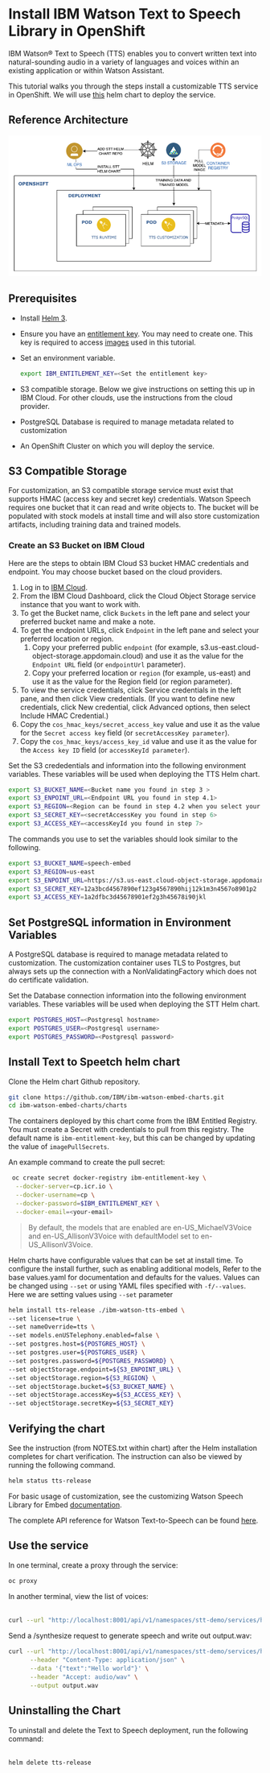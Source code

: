 # Install IBM Watson Text to Speech Library in OpenShift

IBM Watson® Text to Speech (TTS) enables you to convert written text into natural-sounding audio in a variety of languages and voices within an existing application or within Watson Assistant.

This tutorial walks you through the steps install a customizable TTS service in OpenShift. We will use [this](https://github.com/IBM/ibm-watson-embed-charts/tree/main/charts/ibm-watson-tts-embed) helm chart to deploy the service.

## Reference Architecture

![Diagram](architecture-tts.png)

## Prerequisites

- Install [Helm 3](https://helm.sh/docs/intro/install/).
- Ensure you have an [entitlement key](https://myibm.ibm.com/products-services/containerlibrary). You may need to create one. This key is required to access [images](https://www.ibm.com/docs/en/watson-libraries?topic=i-accessing-files) used in this tutorial.
- Set an environment variable.

  ```sh
  export IBM_ENTITLEMENT_KEY=<Set the entitlement key>
  ``` 
  
- S3 compatible storage. Below we give instructions on setting this up in IBM Cloud. For other clouds, use the instructions from the cloud provider.
- PostgreSQL Database is required to manage metadata related to customization
- An OpenShift Cluster on which you will deploy the service.

## S3 Compatible Storage

For customization, an S3 compatible storage service must exist that supports HMAC (access key and secret key) credentials. Watson Speech requires one bucket that it can read and write objects to. The bucket will be populated with stock models at install time and will also store customization artifacts, including training data and trained models.

### Create an S3 Bucket on IBM Cloud

Here are the steps to obtain IBM Cloud S3 bucket HMAC credentials and endpoint. You may choose bucket based on the cloud providers. 

1. Log in to [IBM Cloud](https://cloud.ibm.com/login).
2. From the IBM Cloud Dashboard, click the Cloud Object Storage service instance that you want to work with.
3. To get the Bucket name, click `Buckets` in the left pane and select your preferred bucket name and make a note.
4. To get the endpoint URLs, click `Endpoint` in the left pane and select your preferred location or region.
   1. Copy your preferred public `endpoint` (for example, s3.us-east.cloud-object-storage.appdomain.cloud) and use it as the value for the `Endpoint URL` field (or `endpointUrl` parameter).
   2. Copy your preferred location or `region` (for example, us-east) and use it as the value for the Region field (or region parameter).
5. To view the service credentials, click Service credentials in the left pane, and then click View credentials. (If you want to define new credentials, click New credential, click Advanced options, then select Include HMAC Credential.)
6. Copy the `cos_hmac_keys/secret_access_key` value and use it as the value for the `Secret access key` field (or `secretAccessKey parameter`).
7. Copy the `cos_hmac_keys/access_key_id` value and use it as the value for the `Access key ID` field (or `accessKeyId parameter`).

Set the S3 crededentials and information into the following environment variables. These variables will be used when deploying the TTS Helm chart.

```sh
export S3_BUCKET_NAME=<Bucket name you found in step 3 >
export S3_ENPOINT_URL=<Endpoint URL you found in step 4.1>
export S3_REGION=<Region can be found in step 4.2 when you select your bucket>
export S3_SECRET_KEY=<secretAccessKey you found in step 6>
export S3_ACCESS_KEY=<accessKeyId you found in step 7>
```

The commands you use to set the variables should look similar to the following.

```sh
export S3_BUCKET_NAME=speech-embed
export S3_REGION=us-east
export S3_ENPOINT_URL=https://s3.us-east.cloud-object-storage.appdomain.cloud
export S3_SECRET_KEY=12a3bcd4567890ef123g4567890hij12k1m3n4567o8901p2
export S3_ACCESS_KEY=1a2dfbc3d45678901ef2g3h45678i90jkl
```

## Set PostgreSQL information in Environment Variables

A PostgreSQL database is required to manage metadata related to customization. The customization container uses TLS to Postgres, but always sets up the connection with a NonValidatingFactory which does not do certificate validation. 

Set the Database connection information into the following environment variables. These variables will be used when deploying the STT Helm chart.

```sh
export POSTGRES_HOST=<Postgresql hostname>
export POSTGRES_USER=<Postgresql username>
export POSTGRES_PASSWORD=<Postgresql password>
```

## Install Text to Speetch helm chart

Clone the Helm chart Github repository.

```sh
git clone https://github.com/IBM/ibm-watson-embed-charts.git
cd ibm-watson-embed-charts/charts
```

The containers deployed by this chart come from the IBM Entitled Registry. You must create a Secret with credentials to pull from this registry. The default name is `ibm-entitlement-key`, but this can be changed by updating the value of `imagePullSecrets`.

An example command to create the pull secret:

```sh
 oc create secret docker-registry ibm-entitlement-key \
  --docker-server=cp.icr.io \
  --docker-username=cp \
  --docker-password=$IBM_ENTITLEMENT_KEY \
  --docker-email=<your-email>
```

> By default, the models that are enabled are en-US_MichaelV3Voice and en-US_AllisonV3Voice with defaultModel set to en-US_AllisonV3Voice.

Helm charts have configurable values that can be set at install time. To configure the install further, such as enabling additional models, Refer to the base values.yaml for documentation and defaults for the values. Values can be changed using `--set` or using YAML files specified with `-f/--values`. Here we are setting values using `--set` parameter

```sh
helm install tts-release ./ibm-watson-tts-embed \
--set license=true \
--set nameOverride=tts \
--set models.enUSTelephony.enabled=false \
--set postgres.host=${POSTGRES_HOST} \
--set postgres.user=${POSTGRES_USER} \
--set postgres.password=${POSTGRES_PASSWORD} \
--set objectStorage.endpoint=${S3_ENPOINT_URL} \
--set objectStorage.region=${S3_REGION} \
--set objectStorage.bucket=${S3_BUCKET_NAME} \
--set objectStorage.accessKey=${S3_ACCESS_KEY} \
--set objectStorage.secretKey=${S3_SECRET_KEY}
```

## Verifying the chart

See the instruction (from NOTES.txt within chart) after the Helm installation completes for chart verification. The instruction can also be viewed by running the following command.

```sh
helm status tts-release
```

For basic usage of customization, see the customizing Watson Speech Library for Embed [documentation](https://www.ibm.com/docs/en/watson-libraries?topic=containers-customization-example).

The complete API reference for Watson Text-to-Speech can be found [here](https://cloud.ibm.com/apidocs/text-to-speech).


## Use the service

In one terminal, create a proxy through the service:

```sh
oc proxy
```

In another terminal, view the list of voices:

```sh

curl --url "http://localhost:8001/api/v1/namespaces/stt-demo/services/https:tts-release-runtime:https/proxy/text-to-speech/api/v1/voices"
```

Send a /synthesize request to generate speech and write out output.wav:

```sh
curl --url "http://localhost:8001/api/v1/namespaces/stt-demo/services/https:tts-release-runtime:https/proxy/text-to-speech/api/v1/recognize?model=en-US_AllisonV3Voice" \
      --header "Content-Type: application/json" \
      --data '{"text":"Hello world"}' \
      --header "Accept: audio/wav" \
      --output output.wav
```

## Uninstalling the Chart

To uninstall and delete the Text to Speech deployment, run the following command:

```sh

helm delete tts-release
```
